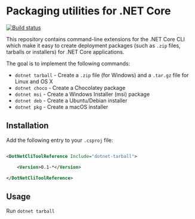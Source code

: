 # Packaging utilities for .NET Core

[![Build status](https://ci.appveyor.com/api/projects/status/ac3j676f9g8r0g15?svg=true)](https://ci.appveyor.com/project/qmfrederik/dotnet-packaging)

This repository contains command-line extensions for the .NET Core CLI which make it easy to create
deployment packages (such as `.zip` files, tarballs or installers) for .NET Core applications.

The goal is to implement the following commands:

* `dotnet tarball` - Create a `.zip` file (for Windows) and a `.tar.gz` file for Linux and OS X
* `dotnet choco` - Create a Chocolatey package
* `dotnet msi` - Create a Windows Installer (msi) package
* `dotnet deb` - Create a Ubuntu/Debian installer
* `dotnet pkg` - Create a macOS installer

## Installation


Add the following entry to your `.csproj` file:

```xml

<DotNetCliToolReference Include="dotnet-tarball">

    <Version>0.1-*</Version>

</DotNetCliToolReference>

```

## Usage

Run `dotnet tarball`